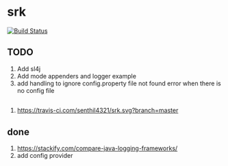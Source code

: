 # srk

[![Build Status](https://travis-ci.org/senthil4321/srk.svg?branch=master)](https://travis-ci.org/senthil4321/srk)
## TODO
1. Add sl4j
1. Add mode appenders and logger example
1. add handling to ignore config.property file not found error when there is no config file
## 
1. https://travis-ci.com/senthil4321/srk.svg?branch=master
## done
1. https://stackify.com/compare-java-logging-frameworks/
1. add config provider
